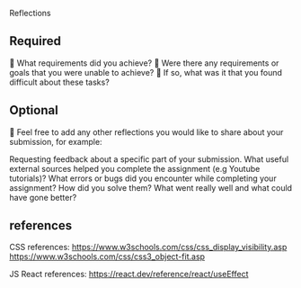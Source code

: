 Reflections

## Required

🎯 What requirements did you achieve?
🎯 Were there any requirements or goals that you were unable to achieve?
🎯 If so, what was it that you found difficult about these tasks?

## Optional

🏹 Feel free to add any other reflections you would like to share about your submission, for example:

Requesting feedback about a specific part of your submission.
What useful external sources helped you complete the assignment (e.g Youtube tutorials)?
What errors or bugs did you encounter while completing your assignment? How did you solve them?
What went really well and what could have gone better?

## references

CSS references:
https://www.w3schools.com/css/css_display_visibility.asp
https://www.w3schools.com/css/css3_object-fit.asp

JS React references:
https://react.dev/reference/react/useEffect
